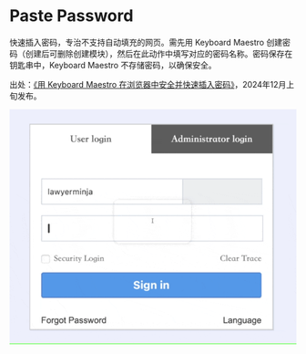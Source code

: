 # Paste Password

快速插入密码，专治不支持自动填充的网页。需先用 Keyboard Maestro 创建密码（创建后可删除创建模块），然后在此动作中填写对应的密码名称。密码保存在钥匙串中，Keyboard Maestro 不存储密码，以确保安全。

出处：[《用 Keyboard Maestro 在浏览器中安全并快速插入密码》](https://utgd.net/article/20976)，2024年12月上旬发布。

![img](img.gif)